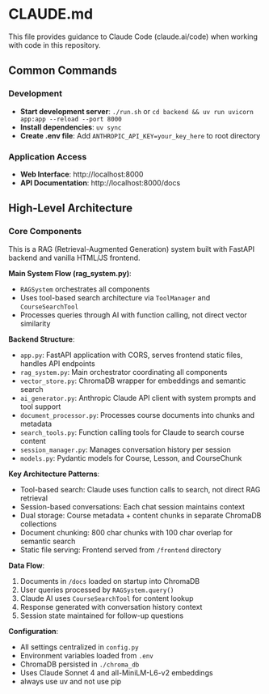 # CLAUDE.md

This file provides guidance to Claude Code (claude.ai/code) when working with code in this repository.

## Common Commands

### Development
- **Start development server**: `./run.sh` or `cd backend && uv run uvicorn app:app --reload --port 8000`
- **Install dependencies**: `uv sync`
- **Create .env file**: Add `ANTHROPIC_API_KEY=your_key_here` to root directory

### Application Access
- **Web Interface**: http://localhost:8000
- **API Documentation**: http://localhost:8000/docs

## High-Level Architecture

### Core Components
This is a RAG (Retrieval-Augmented Generation) system built with FastAPI backend and vanilla HTML/JS frontend.

**Main System Flow (rag_system.py)**:
- `RAGSystem` orchestrates all components
- Uses tool-based search architecture via `ToolManager` and `CourseSearchTool`
- Processes queries through AI with function calling, not direct vector similarity

**Backend Structure**:
- `app.py`: FastAPI application with CORS, serves frontend static files, handles API endpoints
- `rag_system.py`: Main orchestrator coordinating all components
- `vector_store.py`: ChromaDB wrapper for embeddings and semantic search
- `ai_generator.py`: Anthropic Claude API client with system prompts and tool support
- `document_processor.py`: Processes course documents into chunks and metadata
- `search_tools.py`: Function calling tools for Claude to search course content
- `session_manager.py`: Manages conversation history per session
- `models.py`: Pydantic models for Course, Lesson, and CourseChunk

**Key Architecture Patterns**:
- Tool-based search: Claude uses function calls to search, not direct RAG retrieval
- Session-based conversations: Each chat session maintains context
- Dual storage: Course metadata + content chunks in separate ChromaDB collections
- Document chunking: 800 char chunks with 100 char overlap for semantic search
- Static file serving: Frontend served from `/frontend` directory

**Data Flow**:
1. Documents in `/docs` loaded on startup into ChromaDB
2. User queries processed by `RAGSystem.query()`
3. Claude AI uses `CourseSearchTool` for content lookup
4. Response generated with conversation history context
5. Session state maintained for follow-up questions

**Configuration**:
- All settings centralized in `config.py`
- Environment variables loaded from `.env`
- ChromaDB persisted in `./chroma_db`
- Uses Claude Sonnet 4 and all-MiniLM-L6-v2 embeddings
- always use uv and not use pip